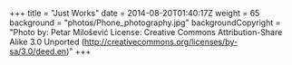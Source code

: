 +++
title = "Just Works"
date = 2014-08-20T01:40:17Z
weight = 65
background = "photos/Phone_photography.jpg"
backgroundCopyright = "Photo by: Petar Milošević License: Creative Commons Attribution-Share Alike 3.0 Unported (http://creativecommons.org/licenses/by-sa/3.0/deed.en)"
+++
